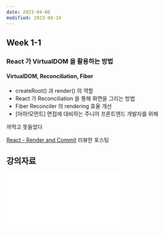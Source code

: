 ```yaml
---
date: 2023-04-06
modified: 2023-04-24
---
```


## Week 1-1

### React 가 VirtualDOM 을 활용하는 방법

#### VirtualDOM, Reconciliation, Fiber

- createRoot() 과 render() 의 역할
- React 가 Reconciliation 을 통해 화면을 그리는 방법
- Fiber Reconciler 의 rendering 효율 개선
- [아하!모먼트] 면접에 대비하는 주니어 프론트엔드 개발자를 위해

까먹고 못들었다

[React - Render and Commit](https://velog.io/@jinyoung234/Render-and-commit) 리뷰한 포스팅

## 강의자료

![](file/React%20VirtualDOM.pdf)
